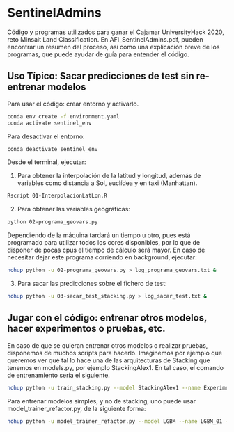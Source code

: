 # SentinelAdmins

Código y programas utilizados para ganar el Cajamar UniversityHack 2020, reto Minsait Land Classification. En AFI_SentinelAdmins.pdf, pueden encontrar un resumen del proceso, así como una explicación breve de los programas, que puede ayudar de guía para entender el código. 


## Uso Típico: Sacar predicciones de test sin re-entrenar modelos

Para usar el código: crear entorno y activarlo.
```bash
conda env create -f environment.yaml
conda activate sentinel_env
```
Para desactivar el entorno:
```bash
conda deactivate sentinel_env
```

Desde el terminal, ejecutar:

1. Para obtener la interpolación de la latitud y longitud, además de variables como distancia a Sol, euclídea y en taxi (Manhattan).

```bash
Rscript 01-InterpolacionLatLon.R
```

2. Para obtener las variables geográficas:

```bash
python 02-programa_geovars.py
```

Dependiendo de la máquina tardará un tiempo u otro, pues está programado para utilizar todos los cores disponibles, por lo que de disponer de pocas cpus el tiempo de cálculo será mayor. En caso de necesitar dejar este programa corriendo en background, ejecutar:

```bash
nohup python -u 02-programa_geovars.py > log_programa_geovars.txt &
```

3. Para sacar las predicciones sobre el fichero de test:

```bash
nohup python -u 03-sacar_test_stacking.py > log_sacar_test.txt &
```

## Jugar con el código: entrenar otros modelos, hacer experimentos o pruebas, etc.

En caso de que se quieran entrenar otros modelos o realizar pruebas, disponemos de muchos scripts para hacerlo. Imaginemos por ejemplo que queremos ver qué tal lo hace una de las arquitecturas de Stacking que tenemos en models.py, por ejemplo StackingAlex1. En tal caso, el comando de entrenamiento sería el siguiente.  

```bash
nohup python -u train_stacking.py --model StackingAlex1 --name Experiment_01 --final_model LGBM --cv 3 --encoder CatBoost > log_train_stacking.txt &
```

Para entrenar modelos simples, y no de stacking, uno puede usar model_trainer_refactor.py, de la siguiente forma:

```bash
nohup python -u model_trainer_refactor.py --model LGBM --name LGBM_01 --use_old False  --iter 100 > log_train_model.txt &
```

